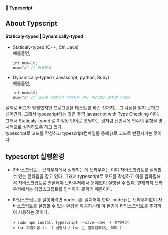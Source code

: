 #### 🍎 Typescript

## About Typscript

#### Staticaly-typed | Dynamically-typed
- Staticaly-typed  (C++, C#, Java)    
예를들면,   

  ```js
  int num=10;
  num="a" // 허용안됨
  ```
  
  
- Dynamically-typed ( Javascript, python, Ruby)     
예를들면,   
  ```js
  int num=10;
  num="a" // 코드를 실행하기 전까지는 아무 이상없는 것처럼 진행됨
  ```
실제로 버그가 발생했지만 프로그램을 테스트를 하긴 전까지는 그 사실을 알지 못하고 넘어간다. 그래서 typescript라는 것은 결국 javascript with Type Checking 이다.
그래서 Staticaly-typed 로 지정된 언어로 코딩하는 것처럼 선언시에 변수의 유형을 명시적으로 설정하도록 하고 있다.   
typescript로 코드를 작성하고  typescript컴파일를 통해 js로 코드로 변환시키는 것이다. 
## typescript 실행환경
- 자바스크립트는 브라우저에서 실행되는데 브라우저는 이미 자바스크립트를 실행할 수 있는 런타임을 갖고 있다. 그래서 typescript로 코드를 작성하고 이를 컴파일해서 자바스크립트로 변환해야 브라우저에서 문제없이 실행될 수 있다.  현재까지 브라우저에서는 타입스크립트를 인식하지 못하기 때문이다.
- 타입스크립트를 실행하려면 node.js를 설치해야 한다.  node.js는 브라우저없이 자바스크립트를 실행할 수 있는 환경을 제공하는데 이 환경에 타입스크립트를 추가하여 사용하는 것이다.
  
  ```
  > sudo npm install typescript --save--dev  ( 설치환경)
  > tsc 파일이름.ts  ( 실행시 / tsc 는 컴파일하라는 의미 )
  ```
  

